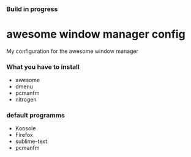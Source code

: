 ### Build in progress
# awesome window manager config
My configuration for the awesome window manager

### What you have to install
* awesome
* dmenu
* pcmanfm
* nitrogen

### default programms
* Konsole
* Firefox
* sublime-text
* pcmanfm
